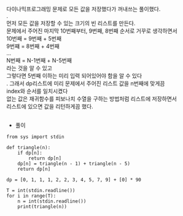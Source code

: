 다이나믹프로그래밍 문제로 모든 값을 저장했다가 꺼내쓰는 풀이했다.  
.  
먼저 모든 값을 저장할 수 있는 크기의 빈 리스트를 만든다.  
문제에서 주어진 마지막 10번째부터, 9번째, 8번째 순서로 거꾸로 생각하면서  
10번째 = 9번째 + 5번째  
9번쨰  = 8번째 + 4번째  
...  
N번째  = N-1번째 + N-5번째  
라는 것을 알 수 있고  
그렇다면 5번째 이하는 미리 입력 되어있어야 함을 알 수 있다  
. 
그래서 dp리스트에 미리 문제에서 주어진 리스트 값을 n번째에 맞게끔  
index와 순서를 일치시켰다  
없는 값은 재귀함수를 피보나치 수열을 구하는 방법처럼 리스트에 저장하면서  
리스트에 있으면 값을 리턴하게끔 했다.  
##
* 풀이
```
from sys import stdin

def triangle(n):
    if dp[n]:
        return dp[n]
    dp[n] = triangle(n - 1) + triangle(n - 5)
    return dp[n]

dp = [0, 1, 1, 1, 2, 2, 3, 4, 5, 7, 9] + [0] * 90

T = int(stdin.readline())
for i in range(T):
    n = int(stdin.readline())
    print(triangle(n))
```
